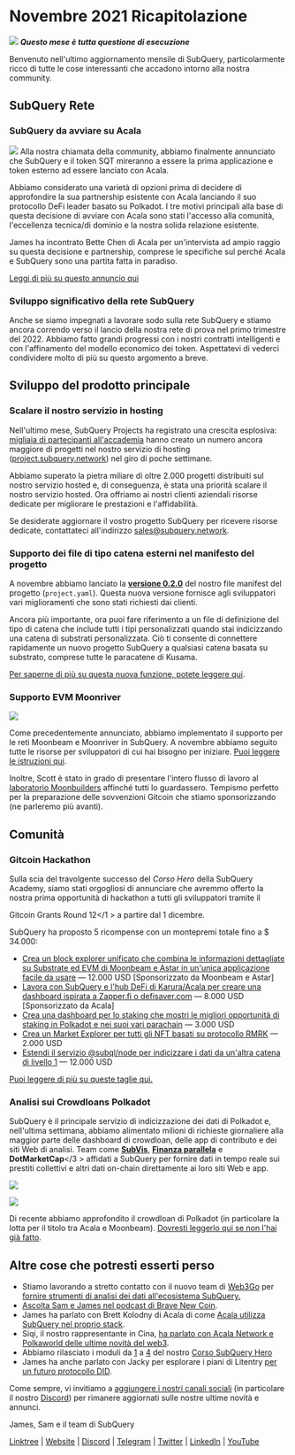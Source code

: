 # Novembre 2021 Ricapitolazione

![](https://miro.medium.com/max/1400/1*qzKzZnWY2ao3tiffwwugXQ.png) **_Questo mese è tutta questione di esecuzione_**

Benvenuto nell'ultimo aggiornamento mensile di SubQuery, particolarmente ricco di tutte le cose interessanti che accadono intorno alla nostra community.

## SubQuery Rete

### SubQuery da avviare su Acala

![](https://miro.medium.com/max/600/0*SJ1TWt1sGwUWqvuI.gif) Alla nostra chiamata della community, abbiamo finalmente annunciato che SubQuery e il token SQT mireranno a essere la prima applicazione e token esterno ad essere lanciato con Acala.

Abbiamo considerato una varietà di opzioni prima di decidere di approfondire la sua partnership esistente con Acala lanciando il suo protocollo DeFi leader basato su Polkadot. I tre motivi principali alla base di questa decisione di avviare con Acala sono stati l'accesso alla comunità, l'eccellenza tecnica/di dominio e la nostra solida relazione esistente.

James ha incontrato Bette Chen di Acala per un'intervista ad ampio raggio su questa decisione e partnership, comprese le specifiche sul perché Acala e SubQuery sono una partita fatta in paradiso.

[Leggi di più su questo annuncio qui](https://blog.subquery.network/blogs/20211125-subquery-network-acala.html)

### Sviluppo significativo della rete SubQuery

Anche se siamo impegnati a lavorare sodo sulla rete SubQuery e stiamo ancora correndo verso il lancio della nostra rete di prova nel primo trimestre del 2022. Abbiamo fatto grandi progressi con i nostri contratti intelligenti e con l'affinamento del modello economico dei token. Aspettatevi di vederci condividere molto di più su questo argomento a breve.

## Sviluppo del prodotto principale

### Scalare il nostro servizio in hosting

Nell'ultimo mese, SubQuery Projects ha registrato una crescita esplosiva: [migliaia di partecipanti all'accademia](https://blog.subquery.network/blogs/20211018-subquery-launches-the-subquery-academy.html) hanno creato un numero ancora maggiore di progetti nel nostro servizio di hosting ([project.subquery.network](https://project.subquery.network/)) nel giro di poche settimane.

Abbiamo superato la pietra miliare di oltre 2.000 progetti distribuiti sul nostro servizio hosted e, di conseguenza, è stata una priorità scalare il nostro servizio hosted. Ora offriamo ai nostri clienti aziendali risorse dedicate per migliorare le prestazioni e l'affidabilità.

Se desiderate aggiornare il vostro progetto SubQuery per ricevere risorse dedicate, contattateci all'indirizzo [sales@subquery.network](mailto:sales@subquery.network).

### Supporto dei file di tipo catena esterni nel manifesto del progetto

A novembre abbiamo lanciato la [**versione 0.2.0**](https://doc.subquery.network/create/manifest/) del nostro file manifest del progetto (`project.yaml`). Questa nuova versione fornisce agli sviluppatori vari miglioramenti che sono stati richiesti dai clienti.

Ancora più importante, ora puoi fare riferimento a un file di definizione del tipo di catena che include tutti i tipi personalizzati quando stai indicizzando una catena di substrati personalizzata. Ciò ti consente di connettere rapidamente un nuovo progetto SubQuery a qualsiasi catena basata su substrato, comprese tutte le paracatene di Kusama.

[Per saperne di più su questa nuova funzione, potete leggere qui](https://blog.subquery.network/blogs/20211105-november-technical-update.html#support-for-external-chain-type-files-in-project-manifest).

### Supporto EVM Moonriver

![](https://miro.medium.com/max/600/0*B27QVtvcR6nXA9ff.gif)

Come precedentemente annunciato, abbiamo implementato il supporto per le reti Moonbeam e Moonriver in SubQuery. A novembre abbiamo seguito tutte le risorse per sviluppatori di cui hai bisogno per iniziare. [Puoi leggere le istruzioni qui](https://blog.subquery.network/blogs/20211105-november-technical-update.html#moonbeam-evm-support).

Inoltre, Scott è stato in grado di presentare l'intero flusso di lavoro al [laboratorio Moonbuilders](https://www.crowdcast.io/e/moonbuilders-ws/10) affinché tutti lo guardassero. Tempismo perfetto per la preparazione delle sovvenzioni Gitcoin che stiamo sponsorizzando (ne parleremo più avanti).

## Comunità

### Gitcoin Hackathon

Sulla scia del travolgente successo del _Corso Hero_ della SubQuery Academy, siamo stati orgogliosi di annunciare che avremmo offerto la nostra prima opportunità di hackathon a tutti gli sviluppatori tramite il

Gitcoin Grants Round 12</1 > a partire dal 1 dicembre.</p> 

SubQuery ha proposto 5 ricompense con un montepremi totale fino a $ 34.000:

- [Crea un block explorer unificato che combina le informazioni dettagliate su Substrate ed EVM di Moonbeam e Astar in un'unica applicazione facile da usare](https://gitcoin.co/issue/subquery/grants/1) — 12.000 USD [Sponsorizzato da Moonbeam e Astar]
- [Lavora con SubQuery e l'hub DeFi di Karura/Acala per creare una dashboard ispirata a Zapper.fi o defisaver.com](https://gitcoin.co/issue/subquery/grants/2) — 8.000 USD [Sponsorizzato da Acala]
- [Crea una dashboard per lo staking che mostri le migliori opportunità di staking in Polkadot e nei suoi vari parachain](https://gitcoin.co/issue/subquery/grants/3) — 3.000 USD
- [Crea un Market Explorer per tutti gli NFT basati su protocollo RMRK](https://gitcoin.co/issue/subquery/grants/4) — 2.000 USD
- [Estendi il servizio @subql/node per indicizzare i dati da un'altra catena di livello 1](https://gitcoin.co/issue/subquery/grants/5) — 12.000 USD

[Puoi leggere di più su queste taglie qui.](https://blog.subquery.network/blogs/20211120-gitcoin12-hackathon.html)



### Analisi sui Crowdloans Polkadot

SubQuery è il principale servizio di indicizzazione dei dati di Polkadot e, nell'ultima settimana, abbiamo alimentato milioni di richieste giornaliere alla maggior parte delle dashboard di crowdloan, delle app di contributo e dei siti Web di analisi. Team come [**SubVis**](https://www.subvis.io/), [**Finanza parallela**](https://parallel.fi/) e **DotMarketCap**</3 > affidati a SubQuery per fornire dati in tempo reale sui prestiti collettivi e altri dati on-chain direttamente ai loro siti Web e app.</p> 

![](https://miro.medium.com/max/60/0*HfsoOwpat76ip6Jg?q=20)

![](https://miro.medium.com/max/700/0*HfsoOwpat76ip6Jg)

Di recente abbiamo approfondito il crowdloan di Polkadot (in particolare la lotta per il titolo tra Acala e Moonbeam). [Dovresti leggerlo qui se non l'hai già fatto](https://blog.subquery.network/blogs/20211124-polkadot-crowdloans.html).



## Altre cose che potresti esserti perso

- Stiamo lavorando a stretto contatto con il nuovo team di [Web3Go](https://www.web3go.xyz/) per [fornire strumenti di analisi dei dati all'ecosistema SubQuery.](https://blog.subquery.network/customer_announcements/20211110-web3go.html)
- [Ascolta Sam e James nel podcast di Brave New Coin](https://bravenewcoin.com/insights/podcasts/subquery-connecting-the-dots-on-polkadot).
- James ha parlato con Brett Kolodny di Acala di come [Acala utilizza SubQuery nel proprio stack](https://www.youtube.com/watch?v=Wbxwj8K67Lw).
- Siqi, il nostro rappresentante in Cina, [ha parlato con Acala Network e Polkaworld delle ultime novità del web3](https://www.huoxing24.com/live/24313016).
- Abbiamo rilasciato i moduli da [1](https://doc.subquery.network/academy/herocourse/module1/) a [4](https://doc.subquery.network/academy/herocourse/module4/) del nostro [Corso SubQuery Hero](https://blog.subquery.network/blogs/20211018-subquery-launches-the-subquery-academy.html)
- James ha anche parlato con Jacky per esplorare i piani di Litentry [per un futuro protocollo DID](https://www.youtube.com/watch?v=Rqlpo9QIVyk).

Come sempre, vi invitiamo a [aggiungere i nostri canali sociali](https://linktr.ee/subquerynetwork) (in particolare il nostro [Discord](https://discord.com/invite/subquery)) per rimanere aggiornati sulle nostre ultime novità e annunci.

James, Sam e il team di SubQuery

[Linktree](https://linktr.ee/subquerynetwork) | [Website](https://subquery.network/) | [Discord](https://discord.com/invite/78zg8aBSMG) | [Telegram](https://t.me/subquerynetwork) | [Twitter](https://twitter.com/subquerynetwork) | [LinkedIn](https://www.linkedin.com/company/subquery) | [YouTube](https://www.youtube.com/channel/UCi1a6NUUjegcLHDFLr7CqLw)
